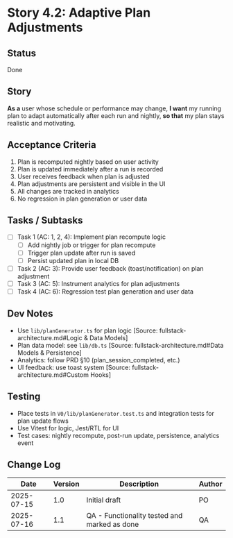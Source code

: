 # Story 4.2: Adaptive Plan Adjustments

## Status
Done

## Story
**As a** user whose schedule or performance may change,
**I want** my running plan to adapt automatically after each run and nightly,
**so that** my plan stays realistic and motivating.

## Acceptance Criteria
1. Plan is recomputed nightly based on user activity
2. Plan is updated immediately after a run is recorded
3. User receives feedback when plan is adjusted
4. Plan adjustments are persistent and visible in the UI
5. All changes are tracked in analytics
6. No regression in plan generation or user data

## Tasks / Subtasks
- [ ] Task 1 (AC: 1, 2, 4): Implement plan recompute logic
  - [ ] Add nightly job or trigger for plan recompute
  - [ ] Trigger plan update after run is saved
  - [ ] Persist updated plan in local DB
- [ ] Task 2 (AC: 3): Provide user feedback (toast/notification) on plan adjustment
- [ ] Task 3 (AC: 5): Instrument analytics for plan adjustments
- [ ] Task 4 (AC: 6): Regression test plan generation and user data

## Dev Notes
- Use `lib/planGenerator.ts` for plan logic [Source: fullstack-architecture.md#Logic & Data Models]
- Plan data model: see `lib/db.ts` [Source: fullstack-architecture.md#Data Models & Persistence]
- Analytics: follow PRD §10 (plan_session_completed, etc.)
- UI feedback: use toast system [Source: fullstack-architecture.md#Custom Hooks]

## Testing
- Place tests in `V0/lib/planGenerator.test.ts` and integration tests for plan update flows
- Use Vitest for logic, Jest/RTL for UI
- Test cases: nightly recompute, post-run update, persistence, analytics event

## Change Log
| Date | Version | Description | Author |
|------|---------|-------------|--------|
| 2025-07-15 | 1.0 | Initial draft | PO |
| 2025-07-16 | 1.1 | QA - Functionality tested and marked as done | QA | 
